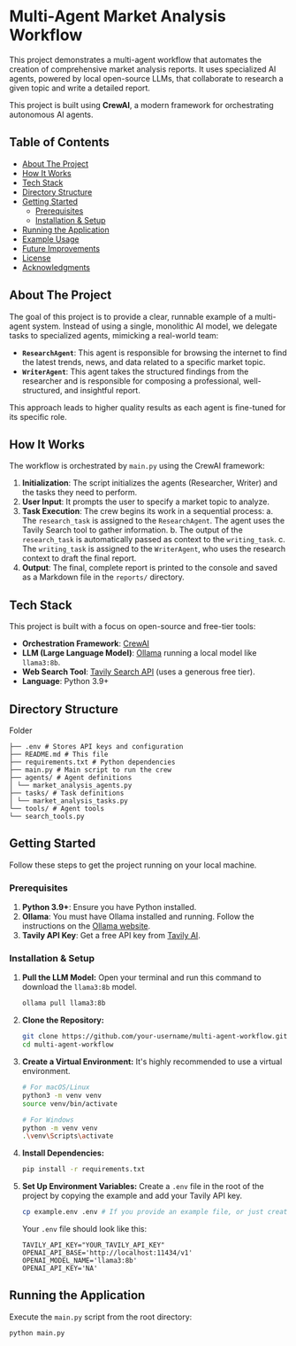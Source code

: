 # Multi-Agent Market Analysis Workflow

This project demonstrates a multi-agent workflow that automates the creation of comprehensive market analysis reports. It uses specialized AI agents, powered by local open-source LLMs, that collaborate to research a given topic and write a detailed report.

This project is built using **CrewAI**, a modern framework for orchestrating autonomous AI agents.

## Table of Contents

- [About The Project](#about-the-project)
- [How It Works](#how-it-works)
- [Tech Stack](#tech-stack)
- [Directory Structure](#directory-structure)
- [Getting Started](#getting-started)
  - [Prerequisites](#prerequisites)
  - [Installation & Setup](#installation--setup)
- [Running the Application](#running-the-application)
- [Example Usage](#example-usage)
- [Future Improvements](#future-improvements)
- [License](#license)
- [Acknowledgments](#acknowledgments)

## About The Project

The goal of this project is to provide a clear, runnable example of a multi-agent system. Instead of using a single, monolithic AI model, we delegate tasks to specialized agents, mimicking a real-world team:

*   **`ResearchAgent`**: This agent is responsible for browsing the internet to find the latest trends, news, and data related to a specific market topic.
*   **`WriterAgent`**: This agent takes the structured findings from the researcher and is responsible for composing a professional, well-structured, and insightful report.

This approach leads to higher quality results as each agent is fine-tuned for its specific role.

## How It Works

The workflow is orchestrated by `main.py` using the CrewAI framework:

1.  **Initialization**: The script initializes the agents (Researcher, Writer) and the tasks they need to perform.
2.  **User Input**: It prompts the user to specify a market topic to analyze.
3.  **Task Execution**: The crew begins its work in a sequential process:
    a. The `research_task` is assigned to the `ResearchAgent`. The agent uses the Tavily Search tool to gather information.
    b. The output of the `research_task` is automatically passed as context to the `writing_task`.
    c. The `writing_task` is assigned to the `WriterAgent`, who uses the research context to draft the final report.
4.  **Output**: The final, complete report is printed to the console and saved as a Markdown file in the `reports/` directory.

## Tech Stack

This project is built with a focus on open-source and free-tier tools:

*   **Orchestration Framework**: [CrewAI](https://github.com/joaomdmoura/crewAI)
*   **LLM (Large Language Model)**: [Ollama](https://ollama.com/) running a local model like `llama3:8b`.
*   **Web Search Tool**: [Tavily Search API](https://tavily.com/) (uses a generous free tier).
*   **Language**: Python 3.9+

## Directory Structure

Folder

```multi-agent-workflow/
├── .env # Stores API keys and configuration
├── README.md # This file
├── requirements.txt # Python dependencies
├── main.py # Main script to run the crew
├── agents/ # Agent definitions
│ └── market_analysis_agents.py
├── tasks/ # Task definitions
│ └── market_analysis_tasks.py
└── tools/ # Agent tools
└── search_tools.py

```

## Getting Started

Follow these steps to get the project running on your local machine.

### Prerequisites

1.  **Python 3.9+**: Ensure you have Python installed.
2.  **Ollama**: You must have Ollama installed and running. Follow the instructions on the [Ollama website](https://ollama.com/).
3.  **Tavily API Key**: Get a free API key from [Tavily AI](https://tavily.com/).

### Installation & Setup

1.  **Pull the LLM Model:**
    Open your terminal and run this command to download the `llama3:8b` model.
    ```bash
    ollama pull llama3:8b
    ```

2.  **Clone the Repository:**
    ```bash
    git clone https://github.com/your-username/multi-agent-workflow.git
    cd multi-agent-workflow
    ```

3.  **Create a Virtual Environment:**
    It's highly recommended to use a virtual environment.
    ```bash
    # For macOS/Linux
    python3 -m venv venv
    source venv/bin/activate

    # For Windows
    python -m venv venv
    .\venv\Scripts\activate
    ```

4.  **Install Dependencies:**
    ```bash
    pip install -r requirements.txt
    ```

5.  **Set Up Environment Variables:**
    Create a `.env` file in the root of the project by copying the example and add your Tavily API key.
    ```bash
    cp example.env .env # If you provide an example file, or just create a new .env
    ```
    Your `.env` file should look like this:
    ```
    TAVILY_API_KEY="YOUR_TAVILY_API_KEY"
    OPENAI_API_BASE='http://localhost:11434/v1'
    OPENAI_MODEL_NAME='llama3:8b'
    OPENAI_API_KEY='NA'
    ```

## Running the Application

Execute the `main.py` script from the root directory:

```bash
python main.py
```

